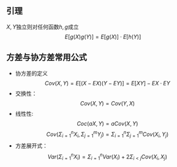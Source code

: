 ## 引理

$X,Y$独立则对任何函数$h,g$成立
$$ E[g(X)g(Y)]=E[g(X)] \cdot E[h(Y)]$$
## 方差与协方差常用公式

- 协方差的定义$$Cov(X,Y)=E[(X-EX)(Y-EY)]=E[XY]-EX \cdot EY$$
- 交换性：$$Cov(X,Y)=Cov(Y,X)$$
- 线性性:$$Coc(aX,Y)=aCov(X,Y)$$ $$Cov(\Sigma_{i=1}^nX_i,\Sigma_{j=1}^mY_j)=\Sigma_{i=1}^n\Sigma_{j=1}^m Cov(X_i,Y_j)$$
- 方差展开式：$$Var(\Sigma_{i=1}^nX_i)=\Sigma_{i=1}^nVar(X_i)+2\Sigma_{i<j}Cov(X_i,X_j)$$

